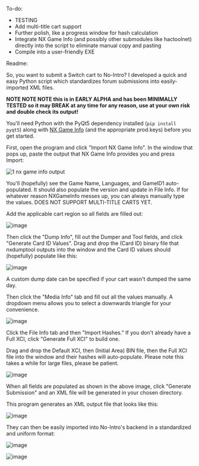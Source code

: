 To-do:
- TESTING
- Add multi-title cart support
- Further polish, like a progress window for hash calculation
- Integrate NX Game Info (and possibly other submodules like hactoolnet) directly into the script to eliminate manual copy and pasting
- Compile into a user-friendly EXE

Readme:

So, you want to submit a Switch cart to No-Intro? I developed a quick and easy Python script which standardizes forum submissions into easily-imported XML files.

**NOTE NOTE NOTE this is in EARLY ALPHA and has been MINIMALLY TESTED so it may BREAK at any time for any reason, use at your own risk and double check its output!**

You'll need Python with the PyQt5 dependency installed (`pip install pyqt5`) along with [NX Game Info](https://github.com/garoxas/NX_Game_Info) (and the appropriate prod.keys) before you get started.

First, open the program and click "Import NX Game Info". In the window that pops up, paste the output that NX Game Info provides you and press Import:

![1 nx game info output](https://github.com/user-attachments/assets/e4c83e0c-0cd5-47f7-bea0-d1a4f91dccbe)

You'll (hopefully) see the Game Name, Languages, and GameID1 auto-populated. It should also populate the version and update in File Info. If for whatever reason NXGameInfo messes up, you can always manually type the values.
DOES NOT SUPPORT MULTI-TITLE CARTS YET.

Add the applicable cart region so all fields are filled out:

![image](https://github.com/user-attachments/assets/98b2f17d-44e4-4589-86b9-43401e9d5ca8)

Then click the "Dump Info", fill out the Dumper and Tool fields, and click "Generate Card ID Values". Drag and drop the (Card ID) binary file that nxdumptool outputs into the window and the Card ID values should (hopefully) populate like this:

![image](https://github.com/user-attachments/assets/e447a6b8-2990-4201-b608-b9d72427db26)

A custom dump date can be specified if your cart wasn't dumped the same day.

Then click the "Media Info" tab and fill out all the values manually. A dropdown menu allows you to select a downwards triangle for your convenience.

![image](https://github.com/user-attachments/assets/4626e057-effb-482c-ac26-f00bd4869e5a)

Click the File Info tab and then "Import Hashes." If you don't already have a Full XCI, click "Generate Full XCI" to build one.

Drag and drop the Default XCI, then (Initial Area) BIN file, then the Full XCI file into the window and their hashes will auto-populate. Please note this takes a while for large files, please be patient.

![image](https://github.com/user-attachments/assets/6ee348b2-9d1e-4c9c-91bb-2cd7a01b63dd)

When all fields are populated as shown in the above image, click "Generate Submission" and an XML file will be generated in your chosen directory.

This program generates an XML output file that looks like this:

![image](https://github.com/user-attachments/assets/6ba5ca81-21ae-453f-a038-6c76ca7620f4)

They can then be easily imported into No-Intro's backend in a standardized and uniform format:

![image](https://github.com/user-attachments/assets/6fccc898-132a-4b50-81e0-5187a5e6edf8)

![image](https://github.com/user-attachments/assets/2fc094fa-6c12-4580-b9ac-3f22d6476cdf)
